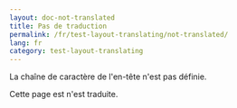 ```yaml
---
layout: doc-not-translated
title: Pas de traduction
permalink: /fr/test-layout-translating/not-translated/
lang: fr
category: test-layout-translating
---
```


La chaîne de caractère de l'en-tête n'est pas définie.

Cette page est n'est traduite.
